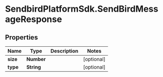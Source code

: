 # SendbirdPlatformSdk.SendBirdMessageResponse

## Properties

Name | Type | Description | Notes
------------ | ------------- | ------------- | -------------
**size** | **Number** |  | [optional] 
**type** | **String** |  | [optional] 



